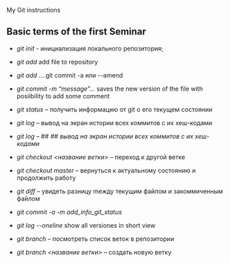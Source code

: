  My Git instructions

## Basic terms of the first Seminar

* *git init* - инициализация локального репозитория;

* *git add* add file to repository

* *git add* ....git commit -a или --amend

* *git commit -m “message”...* saves the new version of the file with posiibility to add some comment

* *git status* – получить информацию от git о его текущем состоянии

* *git log* – вывод на экран истории всех коммитов с их хеш-кодами

* *git log* – ## *## вывод на экран истории всех коммитов с их хеш-кодами*

* *git checkout <название ветки>* – переход к другой ветке

* *git checkout master* – вернуться к актуальному состоянию и продолжить работу

* *git diff*      – увидеть разницу mежду текущим файлом и закоммиченным файлом

* *git commit -a -m add_info_git_status*

* *git log --oneline* show all versiones in short view

* *git branch* – посмотреть список веток в репозитории

* *git branch <название ветки>* – создать новую ветку